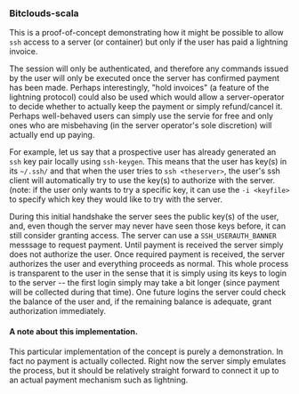 ### Bitclouds-scala
This is a proof-of-concept demonstrating how it might be possible to allow `ssh` 
access to a server (or container) but only if the user has paid a lightning invoice.

The session will only be authenticated, and therefore any commands issued by the user
will only be executed once the server has confirmed payment has been made. Perhaps
interestingly, "hold invoices" (a feature of the lightning protocol) could also be used
which would allow a server-operator to decide whether to actually keep the payment or
simply refund/cancel it. Perhaps well-behaved users can simply use the servie for free
and only ones who are misbehaving (in the server operator's sole discretion) will actually
end up paying.

For example, let us say that a prospective user has already generated an `ssh` key pair
locally using `ssh-keygen`. This means that the user has key(s) in its `~/.ssh/` and that
when the user tries to `ssh <theserver>`, the user's ssh client will automatically try to
use the key(s) to authorize with the server. (note: if the user only wants to try a specific
key, it can use the `-i <keyfile>` to specify which key they would like to try with the server.

During this initial handshake the server sees the public key(s) of the user, and, even though
the server may never have seen those keys before, it can still consider granting access. The
server can use a `SSH_USERAUTH_BANNER` messsage to request payment. Until payment is received
the server simply does not authorize the user. Once required payment is received, the server
authorizes the user and everything proceeds as normal. This whole process is transparent to
the user in the sense that it is simply using its keys to login to the server -- the first login
simply may take a bit longer (since payment will be collected during that time). One future logins
the server could check the balance of the user and, if the remaining balance is adequate, grant
authorization immediately.

#### A note about this implementation.
This particular implementation of the concept is purely a demonstration. In fact no payment is actually
collected. Right now the server simply emulates the process, but it should be relatively straight
forward to connect it up to an actual payment mechanism such as lightning.
